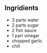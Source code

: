 
## Ingridients

- 3 parts water
- 2 parts sugar
- 2 fish sauce
- 1 part vinegar
- chopped garlic
- chili



